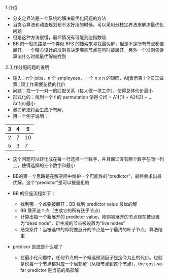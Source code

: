 1.介绍

-  分支定界法是一个系统的解决最优化问题的方法
-  当贪心算法和动态规划都不太好用的时候，可以采用分枝定界法来解决最优化问题
-  但是这种方法很慢，最坏情况有可能到达指数级
-  BB 的一般思路是一个类似 BFS 的搜索来寻找最优解，但是不是所有节点都要展开，一个精心设计的准则将决定哪些节点在何时被展开，另外一个准则告诉算法什么时候最优解被找到



2.工作分配问题的说明

-  输入：n个 jobs，n 个 employees，一个 n x n 的矩阵，Aij表示第 i 个员工做第 j 项工作需要花费的代价
-  问题：找一个一对一的匹配关系（每人做一项工作），使得总体代价最小
-  形式化的：找到一个 f 的 permutation 使得 C(f) = A1f(1) + A2f(2) + … Anf(n)最小
-  暴力解法将会生成所有解，
-  用一个例子说明：

| 3    | 4    | 5    |
| ---- | ---- | ---- |
| 2    | 7    | 10   |
| 5    | 3    | 7    |

-  这个问题可以转化成在每一行选择一个数字，并且保证没有两个数字在同一列上，使得选择的三个数字和最小
-  BB的第一个思路是在解空间中维护一个可能性的“predictor”，最终会求出最优解，这个“predictor”是可以被量化的
-  BB 的空座流程如下：
   -  找到哪一个点要被展开：BB 找到 predictor value 最优的解
   -  BB 展开这个点（生成它的所有孩子节点）
   -   计算出每一个新展开的 predictor value，刚刚被展开的节点现在被设置为“dead node”，新生成的节点被设置为“live nodes”
   -  结束条件：当被选中的即将要展开的节点是一个最终的叶子节点，算法结束


-  predicor 到底是什么呢？
   -  在最小化问题中，任何节点的一个候选预测因子是迄今为止的代价。也就是说每一个节点都对应一个局部解（从根节点到这个节点），the cost-so-far predictor 是当前的局部解